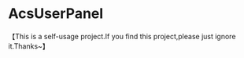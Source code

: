 # AcsUserPanel
【This is a self-usage project.If you find this project,please just ignore it.Thanks~】
